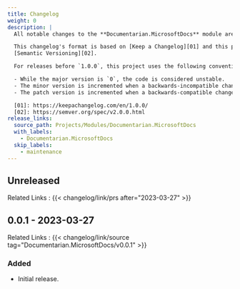 ```yaml
---
title: Changelog
weight: 0
description: |
  All notable changes to the **Documentarian.MicrosoftDocs** module are documented in this file.

  This changelog's format is based on [Keep a Changelog][01] and this project adheres to
  [Semantic Versioning][02].

  For releases before `1.0.0`, this project uses the following convention:

  - While the major version is `0`, the code is considered unstable.
  - The minor version is incremented when a backwards-incompatible change is introduced.
  - The patch version is incremented when a backwards-compatible change or bug fix is introduced.

  [01]: https://keepachangelog.com/en/1.0.0/
  [02]: https://semver.org/spec/v2.0.0.html
release_links:
  source_path: Projects/Modules/Documentarian.MicrosoftDocs
  with_labels:
    - Documentarian.MicrosoftDocs
  skip_labels:
    - maintenance
---
```


## Unreleased

Related Links
: {{< changelog/link/prs after="2023-03-27" >}}

## 0.0.1 - 2023-03-27

Related Links
: {{< changelog/link/source tag="Documentarian.MicrosoftDocs/v0.0.1" >}}

### Added

- Initial release.

<!-- Link Reference Definitions -->
